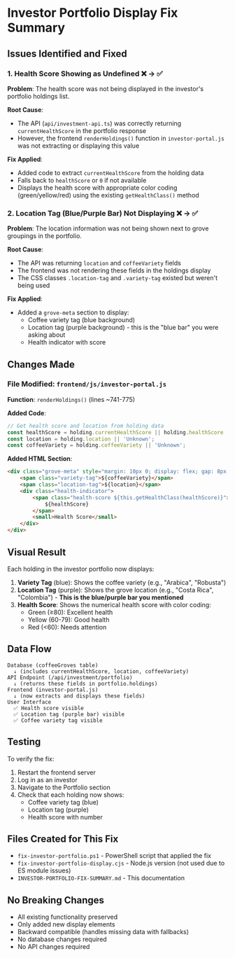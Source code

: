 # Investor Portfolio Display Fix Summary

## Issues Identified and Fixed

### 1. Health Score Showing as Undefined ❌ → ✅
**Problem**: The health score was not being displayed in the investor's portfolio holdings list.

**Root Cause**: 
- The API (`api/investment-api.ts`) was correctly returning `currentHealthScore` in the portfolio response
- However, the frontend `renderHoldings()` function in `investor-portal.js` was not extracting or displaying this value

**Fix Applied**:
- Added code to extract `currentHealthScore` from the holding data
- Falls back to `healthScore` or `0` if not available
- Displays the health score with appropriate color coding (green/yellow/red) using the existing `getHealthClass()` method

### 2. Location Tag (Blue/Purple Bar) Not Displaying ❌ → ✅
**Problem**: The location information was not being shown next to grove groupings in the portfolio.

**Root Cause**:
- The API was returning `location` and `coffeeVariety` fields
- The frontend was not rendering these fields in the holdings display
- The CSS classes `.location-tag` and `.variety-tag` existed but weren't being used

**Fix Applied**:
- Added a `grove-meta` section to display:
  - Coffee variety tag (blue background)
  - Location tag (purple background) - this is the "blue bar" you were asking about
  - Health indicator with score

## Changes Made

### File Modified: `frontend/js/investor-portal.js`

**Function**: `renderHoldings()` (lines ~741-775)

**Added Code**:
```javascript
// Get health score and location from holding data
const healthScore = holding.currentHealthScore || holding.healthScore || 0;
const location = holding.location || 'Unknown';
const coffeeVariety = holding.coffeeVariety || 'Unknown';
```

**Added HTML Section**:
```html
<div class="grove-meta" style="margin: 10px 0; display: flex; gap: 8px; align-items: center;">
    <span class="variety-tag">${coffeeVariety}</span>
    <span class="location-tag">${location}</span>
    <div class="health-indicator">
        <span class="health-score ${this.getHealthClass(healthScore)}">
            ${healthScore}
        </span>
        <small>Health Score</small>
    </div>
</div>
```

## Visual Result

Each holding in the investor portfolio now displays:
1. **Variety Tag** (blue): Shows the coffee variety (e.g., "Arabica", "Robusta")
2. **Location Tag** (purple): Shows the grove location (e.g., "Costa Rica", "Colombia") - **This is the blue/purple bar you mentioned**
3. **Health Score**: Shows the numerical health score with color coding:
   - Green (≥80): Excellent health
   - Yellow (60-79): Good health  
   - Red (<60): Needs attention

## Data Flow

```
Database (coffeeGroves table)
  ↓ (includes currentHealthScore, location, coffeeVariety)
API Endpoint (/api/investment/portfolio)
  ↓ (returns these fields in portfolio.holdings)
Frontend (investor-portal.js)
  ↓ (now extracts and displays these fields)
User Interface
  ✅ Health score visible
  ✅ Location tag (purple bar) visible
  ✅ Coffee variety tag visible
```

## Testing

To verify the fix:
1. Restart the frontend server
2. Log in as an investor
3. Navigate to the Portfolio section
4. Check that each holding now shows:
   - Coffee variety tag (blue)
   - Location tag (purple)
   - Health score with number

## Files Created for This Fix

- `fix-investor-portfolio.ps1` - PowerShell script that applied the fix
- `fix-investor-portfolio-display.cjs` - Node.js version (not used due to ES module issues)
- `INVESTOR-PORTFOLIO-FIX-SUMMARY.md` - This documentation

## No Breaking Changes

- All existing functionality preserved
- Only added new display elements
- Backward compatible (handles missing data with fallbacks)
- No database changes required
- No API changes required
